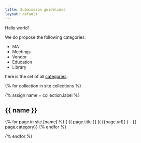 ```yaml
---
title: Submission guidelines
layout: default
---
```


Hello world!

We do propose the following categories:
-  MA
-  Meetings
-  Vendor
-  Education
-  Library

here is the set of all [categories](google.com):

{% for collection in site.collections %}

  {% assign name = collection.label %}

  <section>
    <h1>{{ name }}</h1>
    {% for page in site.[name] %}
      [ {{ page.title }} ]( {{page.url}} ) - {{ page.category}}
    {% endfor %}
    
  </section>

{% endfor %}
